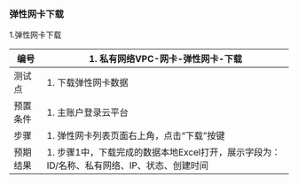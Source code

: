 ### 弹性网卡下载

1.弹性网卡下载

| 编号     | 1. 私有网络VPC-网卡-弹性网卡-下载                            |
| -------- | ------------------------------------------------------------ |
| 测试点   | 1. 下载弹性网卡数据                                          |
| 预置条件 | 1. 主账户登录云平台                                          |
| 步骤     | 1. 弹性网卡列表页面右上角，点击“下载”按键                    |
| 预期结果 | 1. 步骤1中，下载完成的数据本地Excel打开，展示字段为：ID/名称、私有网络、IP、状态、创建时间 |


